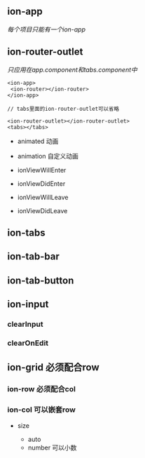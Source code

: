 ## ion-app

*每个项目只能有一个ion-app*

## ion-router-outlet 

*只应用在app.component和tabs.component中*

```
<ion-app>
 <ion-router></ion-router>
</ion-app>
```

```
// tabs里面的ion-router-outlet可以省略

<ion-router-outlet></ion-router-outlet>
<tabs></tabs>
```

* animated 动画

* animation 自定义动画

* ionViewWillEnter

* ionViewDidEnter

* ionViewWillLeave

* ionViewDidLeave

## ion-tabs

## ion-tab-bar

## ion-tab-button


## ion-input

### clearInput

### clearOnEdit

## ion-grid 必须配合row

### ion-row 必须配合col

### ion-col 可以嵌套row

* size

  * auto
  * number 可以小数
